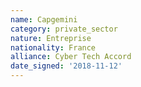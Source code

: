 ```yaml
---
name: Capgemini
category: private_sector
nature: Entreprise
nationality: France
alliance: Cyber Tech Accord
date_signed: '2018-11-12'
---
```

    